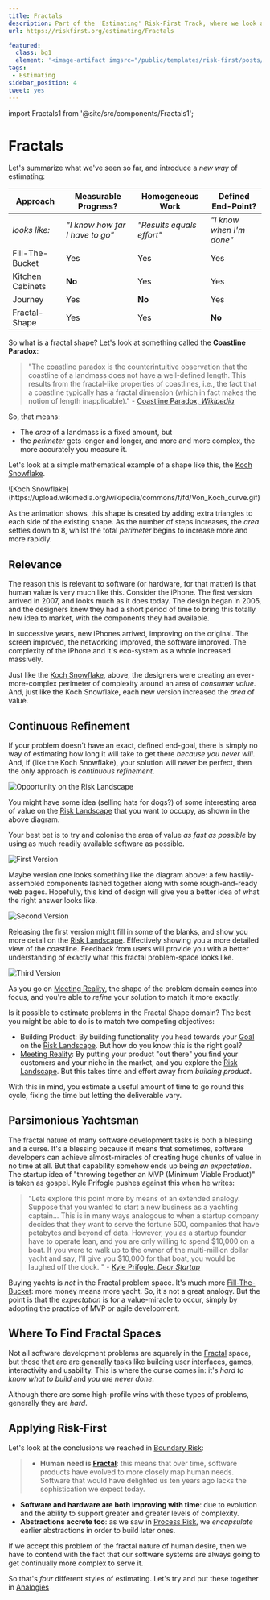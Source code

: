 ```yaml
---
title: Fractals
description: Part of the 'Estimating' Risk-First Track, where we look at estimating with uncertain boundaries.
url: https://riskfirst.org/estimating/Fractals

featured: 
  class: bg1
  element: '<image-artifact imgsrc="/public/templates/risk-first/posts/fractal.svg">Fractals</image-artifact>'
tags:
 - Estimating
sidebar_position: 4
tweet: yes
---
```


import Fractals1 from '@site/src/components/Fractals1';


# Fractals

Let's summarize what we've seen so far, and introduce a _new way_ of estimating:

|Approach             |Measurable Progress?       |Homogeneous Work       |Defined End-Point?   |
|---------------------|---------------------------|-----------------------|---------------------|
|_looks like:_        |_"I know how far I have to go"_|_"Results equals effort"_|_"I know when I'm done"_|
|Fill-The-Bucket      |Yes                        |Yes                    |Yes                  |
|Kitchen Cabinets     |**No**                     |Yes                    |Yes                  |
|Journey              |Yes                        |**No**                 |Yes                  |
|Fractal-Shape        |Yes                        |Yes                    |**No**               |

So what is a fractal shape?  Let's look at something called the **Coastline Paradox**:

> "The coastline paradox is the counterintuitive observation that the coastline of a landmass does not have a well-defined length. This results from the fractal-like properties of coastlines, i.e., the fact that a coastline typically has a fractal dimension (which in fact makes the notion of length inapplicable)." - [Coastline Paradox, _Wikipedia_](https://en.wikipedia.org/wiki/Coastline_paradox)

So, that means:

 - The _area_ of a landmass is a fixed amount, but
 - the _perimeter_ gets longer and longer, and more and more complex, the more accurately you measure it.
 
Let's look at a simple mathematical example of a shape like this, the [Koch Snowflake](https://en.wikipedia.org/wiki/Koch_snowflake).

<!--replace ![Koch Snowflake](/img/estimates/koch.png)-->![Koch Snowflake](https://upload.wikimedia.org/wikipedia/commons/f/fd/Von_Koch_curve.gif)<!--endreplace-->

<Fractals1 />

As the animation shows, this shape is created by adding extra triangles to each side of the existing shape.  As the number of steps increases, the _area_ settles down to 8, whilst the total _perimeter_ begins to increase more and more rapidly.

## Relevance

The reason this is relevant to software (or hardware, for that matter) is that human value is very much like this.  Consider the iPhone.  The first version arrived in 2007, and looks much as it does today.  The design began in 2005, and the designers knew they had a short period of time to bring this totally new idea to market, with the components they had available.

In successive years, new iPhones arrived, improving on the original.  The screen improved, the networking improved, the software improved.  The complexity of the iPhone and it's eco-system as a whole increased massively.


Just like the [Koch Snowflake](https://en.wikipedia.org/wiki/Koch_snowflake), above, the designers were creating an ever-more-complex perimeter of complexity around an area of _consumer value_.  And, just like the Koch Snowflake, each new version increased the _area_ of value.  

## Continuous Refinement

If your problem doesn't have an exact, defined end-goal, there is simply no way of estimating how long it will take to get there _because you never will_.  And, if (like the Koch Snowflake), your solution will _never_ be perfect, then the only approach is _continuous refinement_. 

![Opportunity on the Risk Landscape](/img/estimates/fractal1.png)

You might have some idea (selling hats for dogs?) of some interesting area of value on the [Risk Landscape](../thinking/Glossary.md#risk-landscape)  that you want to occupy, as shown in the above diagram.  

Your best bet is to try and colonise the area of value _as fast as possible_ by using as much readily available software as possible.  

![First Version](/img/estimates/fractal2.png)

Maybe version one looks something like the diagram above: a few hastily-assembled components lashed together along with some rough-and-ready web pages.   Hopefully, this kind of design will give you a better idea of what the right answer looks like.

![Second Version](/img/estimates/fractal3.png)

Releasing the first version might fill in some of the blanks, and show you more detail on the [Risk Landscape](../thinking/Glossary.md#risk-landscape).  Effectively showing you a more detailed view of the coastline.   Feedback from users will provide you with a better understanding of exactly what this fractal problem-space looks like. 

![Third Version](/img/estimates/fractal4.png)

As you go on [Meeting Reality](../thinking/Glossary.md#meet-reality), the shape of the problem domain comes into focus, and you're able to _refine_ your solution to match it more exactly.

Is it possible to estimate problems in the Fractal Shape domain?  The best you might be able to do is to match two competing objectives:

- Building Product:  By building functionality you head towards your [Goal](../thinking/Glossary.md#goal) on the [Risk Landscape](../thinking/Glossary.md#risk-landscape).  But how do you know this is the right goal?
- [Meeting Reality](../thinking/Glossary.md#meet-reality):  By putting your product "out there" you find your customers and your niche in the market, and you explore the [Risk Landscape](../thinking/Glossary.md#risk-landscape).  But this takes time and effort away from _building product_.

With this in mind, you estimate a useful amount of time to go round this cycle, fixing the time but letting the deliverable vary.
 
## Parsimonious Yachtsman 

The fractal nature of many software development tasks is both a blessing and a curse.  It's a blessing because it means that sometimes, software developers can achieve almost-miracles of creating huge chunks of value in no time at all.  But that capability somehow ends up being _an expectation_.   The startup idea of "throwing together an MVP (Minimum Viable Product)" is taken as gospel.  Kyle Prifogle pushes against this when he writes:

> "Lets explore this point more by means of an extended analogy. Suppose that you wanted to start a new business as a yachting captain... This is in many ways analogous to when a startup company decides that they want to serve the fortune 500, companies that have petabytes and beyond of data. However, you as a startup founder have to operate lean, and you are only willing to spend $10,000 on a boat. If you were to walk up to the owner of the multi-million dollar yacht and say, I’ll give you $10,000 for that boat, you would be laughed off the dock. " - [Kyle Prifogle, _Dear Startup_](https://kyleprifogle.com/dear-startup/)

Buying yachts is _not_ in the Fractal problem space.  It's much more [Fill-The-Bucket](Fill-The-Bucket.md): more money means more yacht.  So, it's not a great analogy.  But the point is that the _expectation_ is for a value-miracle to occur, simply by adopting the practice of MVP or agile development.

## Where To Find Fractal Spaces

Not all software development problems are squarely in the [Fractal](Fractals.md) space, but those that are are generally tasks like building user interfaces, games, interactivity and usability.  This is where the curse comes in:  it's _hard to know what to build_ and _you are never done_.  

Although there are some high-profile wins with these types of problems, generally they are _hard_.
 
## Applying Risk-First

Let's look at the conclusions we reached in [Boundary Risk](../risks/Boundary-Risk.md):

> - **Human need is [Fractal](https://en.wikipedia.org/wiki/Fractal)**:  this means that over time, software products have evolved to more closely map human needs.   Software that would have delighted us ten years ago lacks the sophistication we expect today.
- **Software and hardware are both improving with time**: due to evolution and the ability to support greater and greater levels of complexity.
- **Abstractions accrete too**:  as we saw in [Process Risk](../risks/Process-Risk.md), we _encapsulate_ earlier abstractions in order to build later ones.

If we accept this problem of the fractal nature of human desire, then we have to contend with the fact that our software systems are always going to get continually more complex to serve it.

So that's _four_ different styles of estimating.  Let's try and put these together in [Analogies](Analogies.md)





